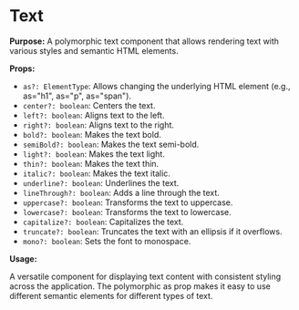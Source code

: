# Text

**Purpose:** A polymorphic text component that allows rendering text with various styles and semantic HTML elements.

**Props:**

- `as?: ElementType`: Allows changing the underlying HTML element (e.g., as="h1", as="p", as="span").
- `center?: boolean`: Centers the text.
- `left?: boolean`: Aligns text to the left.
- `right?: boolean`: Aligns text to the right.
- `bold?: boolean`: Makes the text bold.
- `semiBold?: boolean`: Makes the text semi-bold.
- `light?: boolean`: Makes the text light.
- `thin?: boolean`: Makes the text thin.
- `italic?: boolean`: Makes the text italic.
- `underline?: boolean`: Underlines the text.
- `lineThrough?: boolean`: Adds a line through the text.
- `uppercase?: boolean`: Transforms the text to uppercase.
- `lowercase?: boolean`: Transforms the text to lowercase.
- `capitalize?: boolean`: Capitalizes the text.
- `truncate?: boolean`: Truncates the text with an ellipsis if it overflows.
- `mono?: boolean`: Sets the font to monospace.

**Usage:**

A versatile component for displaying text content with consistent styling across the application. The polymorphic as prop makes it easy to use different semantic elements for different types of text.